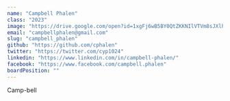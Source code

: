 ```yaml
---
name: "Campbell Phalen"
class: "2023"
image: "https://drive.google.com/open?id=1xgFj6wB5BY0QtZKKNIlVTVm8sJXlhdGU"
email: "campbellphalen@gmail.com"
slug: "campbell_phalen"
github: "https://github.com/cphalen"
twitter: "https://twitter.com/cyp1024"
linkedin: "https://www.linkedin.com/in/campbell-phalen/"
facebook: "https://www.facebook.com/campbell.phalen"
boardPosition: ""
---
```

Camp-bell